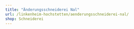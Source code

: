 ```yaml
---
title: "Änderungsschneiderei Nal"
url: /linkenheim-hochstetten/aenderungsschneiderei-nal/
shop: Schneiderei
---
```

